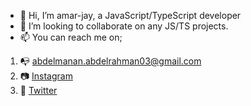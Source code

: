- 👋 Hi, I’m amar-jay, a JavaScript/TypeScript developer
- 👀 I’m looking to collaborate on any JS/TS projects.
- 📫 You can reach me on;
1. 📭 <a href='mailto:abdelmanan.abdelrahman21@gmail.com'>abdelmanan.abdelrahman03@gmail.com </a>
2. 📷 [Instagram](http://instagram.com/amanan.jay)
3. 📮 [Twitter](http://twitter.com/@AMAR_JAY17)
